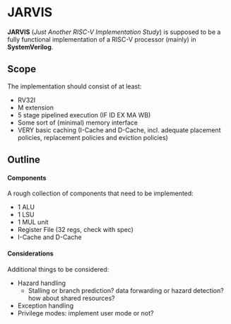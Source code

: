 # JARVIS

**JARVIS** (*Just Another RISC-V Implementation Study*) is supposed to be a fully functional implementation of a RISC-V processor (mainly) in **SystemVerilog**.

## Scope

The implementation should consist of at least:
- RV32I
- M extension
- 5 stage pipelined execution (IF ID EX MA WB)
- Some sort of (minimal) memory interface
- VERY basic caching (I-Cache and D-Cache, incl. adequate placement policies, replacement policies and eviction policies)

## Outline

#### Components
A rough collection of components that need to be implemented:
- 1 ALU
- 1 LSU
- 1 MUL unit
- Register File (32 regs, check with spec)
- I-Cache and D-Cache

#### Considerations
Additional things to be considered:
- Hazard handling
    - Stalling or branch prediction? data forwarding or hazard detection? how about shared resources?
- Exception handling
- Privilege modes: implement user mode or not?
